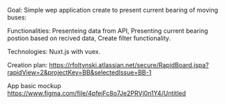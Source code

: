 Goal:
Simple wep application create to present current bearing of moving buses:

Functionalities:
Presenteing data from API,
Presenting current bearing postion based on recived data,
Create filter functionality.

Technologies:
Nuxt.js with vuex.

Creation plan:
https://rfoltynski.atlassian.net/secure/RapidBoard.jspa?rapidView=2&projectKey=BB&selectedIssue=BB-1

App basic mockup
https://www.figma.com/file/4pfejFc8o7Je2PRVj0n1Y4/Untitled
